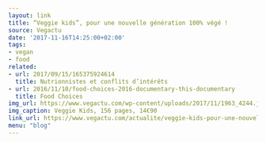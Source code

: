 ```yaml
---
layout: link
title: “Veggie kids”, pour une nouvelle génération 100% végé !
source: Vegactu
date: '2017-11-16T14:25:00+02:00'
tags:
- vegan
- food
related:
- url: 2017/09/15/165375924614
  title: Nutrion­nistes et conflits d’intérêts
- url: 2016/11/10/food-choices-2016-documentary-this-documentary
  title: Food Choices
img_url: https://www.vegactu.com/wp-content/uploads/2017/11/1963_4244.jpg
img_caption: Veggie Kids, 156 pages, 14€90
link_url: https://www.vegactu.com/actualite/veggie-kids-pour-une-nouvelle-generation-100-vege-26243/
menu: "blog"
---
```

